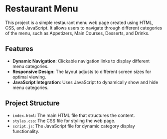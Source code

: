 # Restaurant Menu

This project is a simple restaurant menu web page created using HTML, CSS, and JavaScript. It allows users to navigate through different categories of the menu, such as Appetizers, Main Courses, Desserts, and Drinks.

## Features

- **Dynamic Navigation**: Clickable navigation links to display different menu categories.
- **Responsive Design**: The layout adjusts to different screen sizes for optimal viewing.
- **JavaScript Integration**: Uses JavaScript to dynamically show and hide menu categories.

## Project Structure

- `index.html`: The main HTML file that structures the content.
- `styles.css`: The CSS file for styling the web page.
- `script.js`: The JavaScript file for dynamic category display functionality.
